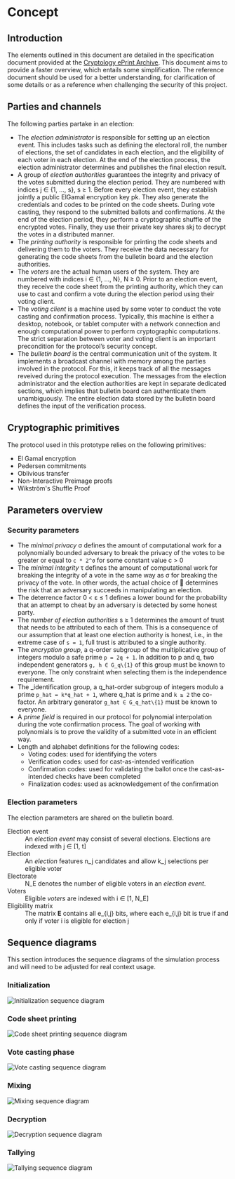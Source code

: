 # Concept

## Introduction

The elements outlined in this document are detailed in the specification document provided at the [Cryptology ePrint Archive](https://eprint.iacr.org/2017/325).
This document aims to provide a faster overview, which entails some simplification.
The reference document should be used for a better understanding, for clarification of some details or as a reference
when challenging the security of this project.

## Parties and channels

The following parties partake in an election:

- The _election administrator_ is responsible for setting up an election event. 
  This includes tasks such as defining the electoral roll, the number of elections, the set of candidates in each 
  election, and the eligibility of each voter in each election. At the end of the election process, the election 
  administrator determines and publishes the final election result.
- A group of _election authorities_ guarantees the integrity and privacy of the votes submitted
  during the election period. They are numbered with indices j &isin; {1, ..., s}, s &ge; 1.
  Before every election event, they establish jointly a public ElGamal encryption key pk. 
  They also generate the credentials and codes to be printed on the code sheets. 
  During vote casting, they respond to the submitted ballots and confirmations.
  At the end of the election period, they perform a cryptographic shuffle of the encrypted
  votes. Finally, they use their private key shares skj to decrypt the votes in a
  distributed manner.
- The _printing authority_ is responsible for printing the code sheets and delivering them
  to the voters. They receive the data necessary for generating the code sheets from the
  bulletin board and the election authorities.
- The _voters_ are the actual human users of the system. They are numbered with indices
  i &isin; {1, ..., N}, N &ge; 0. Prior to an election event, they receive the code sheet from the
  printing authority, which they can use to cast and confirm a vote during the election
  period using their voting client.  
- The _voting client_ is a machine used by some voter to conduct the vote casting and
  confirmation process. Typically, this machine is either a desktop, notebook, or tablet
  computer with a network connection and enough computational power to perform
  cryptographic computations. The strict separation between voter and voting client is
  an important precondition for the protocol’s security concept.
- The _bulletin board_ is the central communication unit of the system. It implements
  a broadcast channel with memory among the parties involved in the protocol.
  For this, it keeps track of all the messages reveived during the protocol execution.
  The messages from the election administrator and the election authorities are kept in
  separate dedicated sections, which implies that bulletin board can authenticate them
  unambiguously. The entire election data stored by the bulletin board defines the input
  of the verification process.

## Cryptographic primitives

The protocol used in this prototype relies on the following primitives:
 
- El Gamal encryption
- Pedersen commitments
- Oblivious transfer
- Non-Interactive Preimage proofs
- Wikström's Shuffle Proof

## Parameters overview

### Security parameters

- The _minimal privacy_ &sigma; defines the amount of computational work for a polynomially
  bounded adversary to break the privacy of the votes to be greater or equal to `c * 2^σ` for
  some constant value c &gt; 0
- The _minimal integrity_ &tau; defines the amount of computational work for breaking the
  integrity of a vote in the same way as &sigma; for breaking the privacy of the vote. In
  other words, the actual choice of  determines the risk that an adversary succeeds in
  manipulating an election.
- The deterrence factor 0 &lt; &epsilon; &le; 1 defines a lower bound for the probability that an
  attempt to cheat by an adversary is detected by some honest party.
- The _number of election authorities_ s &ge; 1 determines the amount of trust that needs
  to be attributed to each of them. This is a consequence of our assumption that at
  least one election authority is honest, i.e., in the extreme case of `s = 1`, full trust is
  attributed to a single authority.
- The _encryption group_, a q-order subgroup of the multiplicative group of integers modulo a safe 
  prime `p = 2q + 1`.
  In addition to p and q, two independent generators `g, h ∈ G_q\{1}` of this group must
  be known to everyone. The only constraint when selecting them is the independence
  requirement.
- The _identification group, a q_hat-order subgroup of integers modulo a prime `p_hat = k*q_hat + 1`, 
  where q_hat is prime and `k ≥ 2` the co-factor. An arbitrary generator `g_hat ∈ G_q_hat\{1}`
  must be known to everyone.
- A _prime field_ is required in our protocol for polynomial interpolation during the
  vote confirmation process. The goal of working with polynomials is to prove the
  validity of a submitted vote in an efficient way.
- Length and alphabet definitions for the following codes:
  - Voting codes: used for identifying the voters
  - Verification codes: used for cast-as-intended verification
  - Confirmation codes: used for validating the ballot once the cast-as-intended checks have been 
    completed
  - Finalization codes: used as acknowledgement of the confirmation
  
### Election parameters

The election parameters are shared on the bulletin board.
<dl>
    <dt>Election event</dt>
    <dd>An <em>election event</em> may consist of several elections. Elections are indexed with j &isin; [1, t]</dd>
    <dt>Election</dt>
    <dd>An <em>election</em> features n_j candidates and allow k_j selections per eligible voter</dd>
    <dt>Electorate</dt>
    <dd>N_E denotes the number of eligible voters in an <em>election event</em>.</dd>
    <dt>Voters</dt>
    <dd>Eligible <em>voters</em> are indexed with i &isin; [1, N_E]</dd>
    <dt>Eligibility matrix</dt>
    <dd>The matrix <strong>E</strong> contains all e_{i,j} bits, where each e_{i,j} bit is true if and only if voter 
    i is eligible for election j</dd> 
</dl>


## Sequence diagrams

This section introduces the sequence diagrams of the simulation process and will need to be adjusted for
real context usage.

### Initialization

![Initialization sequence diagram](sequence/Initialization.png)

### Code sheet printing

![Code sheet printing sequence diagram](sequence/CodeSheets.png)

### Vote casting phase

![Vote casting sequence diagram](sequence/Voting.png)

### Mixing

![Mixing sequence diagram](sequence/Mixing.png)

### Decryption

![Decryption sequence diagram](sequence/Decryption.png)

### Tallying

![Tallying sequence diagram](sequence/Tallying.png)
